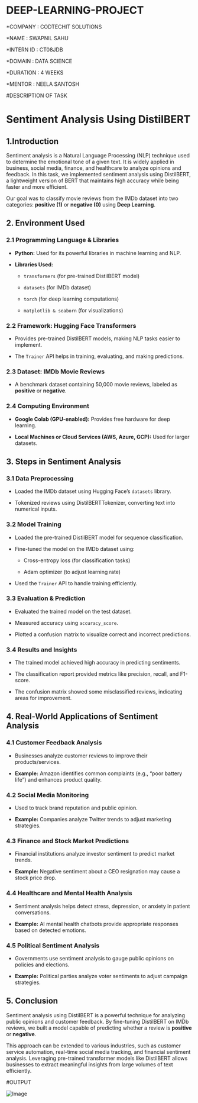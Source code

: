 # DEEP-LEARNING-PROJECT

*COMPANY : CODTECHIT SOLUTIONS

*NAME : SWAPNIL SAHU

*INTERN ID : CT08JDB

*DOMAIN : DATA SCIENCE 

*DURATION : 4 WEEKS

*MENTOR : NEELA SANTOSH

#DESCRIPTION OF TASK

# Sentiment Analysis Using DistilBERT

## 1.Introduction 
Sentiment analysis is a Natural Language Processing (NLP) technique used to determine the emotional tone of a given text. It is widely applied in business, social media, finance, and healthcare to analyze opinions and feedback. In this task, we implemented sentiment analysis using DistilBERT, a lightweight version of BERT that maintains high accuracy while being faster and more efficient.  

Our goal was to classify movie reviews from the IMDb dataset into two categories: **positive (1)** or **negative (0)** using **Deep Learning**.  



## **2. Environment Used**  

### **2.1 Programming Language & Libraries**  

- **Python:** Used for its powerful libraries in machine learning and NLP.
  
- **Libraries Used:**
  
  - `transformers` (for pre-trained DistilBERT model)
     
  - `datasets` (for IMDb dataset)
    
  - `torch` (for deep learning computations)
      
  - `matplotlib & seaborn` (for visualizations)
     

### **2.2 Framework: Hugging Face Transformers**  

- Provides pre-trained DistilBERT models, making NLP tasks easier to implement.
  
- The `Trainer` API helps in training, evaluating, and making predictions.
  

### **2.3 Dataset: IMDb Movie Reviews**

- A benchmark dataset containing 50,000 movie reviews, labeled as **positive** or **negative**.
   

### **2.4 Computing Environment**  

- **Google Colab (GPU-enabled):** Provides free hardware for deep learning.
   
- **Local Machines or Cloud Services (AWS, Azure, GCP):** Used for larger datasets.  



## **3. Steps in Sentiment Analysis**  

### **3.1 Data Preprocessing**

- Loaded the IMDb dataset using Hugging Face’s `datasets` library.
   
- Tokenized reviews using DistilBERTTokenizer, converting text into numerical inputs.
  

### **3.2 Model Training**  

- Loaded the pre-trained DistilBERT model for sequence classification.
  
- Fine-tuned the model on the IMDb dataset using:
  
  - Cross-entropy loss (for classification tasks)
     
  - Adam optimizer (to adjust learning rate)
     
- Used the `Trainer` API to handle training efficiently. 

### **3.3 Evaluation & Prediction**  

- Evaluated the trained model on the test dataset.
   
- Measured accuracy using `accuracy_score`.
   
- Plotted a confusion matrix to visualize correct and incorrect predictions.
  

### **3.4 Results and Insights** 

- The trained model achieved high accuracy in predicting sentiments.
   
- The classification report provided metrics like precision, recall, and F1-score.
   
- The confusion matrix showed some misclassified reviews, indicating areas for improvement.
  



## **4. Real-World Applications of Sentiment Analysis**  

### **4.1 Customer Feedback Analysis**  

- Businesses analyze customer reviews to improve their products/services.
  
- **Example:** Amazon identifies common complaints (e.g., “poor battery life”) and enhances product quality.  

### **4.2 Social Media Monitoring**  

- Used to track brand reputation and public opinion.
   
- **Example:** Companies analyze Twitter trends to adjust marketing strategies.  

### **4.3 Finance and Stock Market Predictions**

- Financial institutions analyze investor sentiment to predict market trends.
  
- **Example:** Negative sentiment about a CEO resignation may cause a stock price drop.  

### **4.4 Healthcare and Mental Health Analysis** 

- Sentiment analysis helps detect stress, depression, or anxiety in patient conversations.
   
- **Example:** AI mental health chatbots provide appropriate responses based on detected emotions.  

### **4.5 Political Sentiment Analysis** 

- Governments use sentiment analysis to gauge public opinions on policies and elections.
   
- **Example:** Political parties analyze voter sentiments to adjust campaign strategies.  



## **5. Conclusion**  

Sentiment analysis using DistilBERT is a powerful technique for analyzing public opinions and customer feedback. By fine-tuning DistilBERT on IMDb reviews, we built a model capable of predicting whether a review is **positive** or **negative**.  

This approach can be extended to various industries, such as customer service automation, real-time social media tracking, and financial sentiment analysis. Leveraging pre-trained transformer models like DistilBERT allows businesses to extract meaningful insights from large volumes of text efficiently. 

#OUTPUT

![Image](https://github.com/user-attachments/assets/b54fdbbe-ced8-4bee-8aad-fa85ac5d4bc6) 

